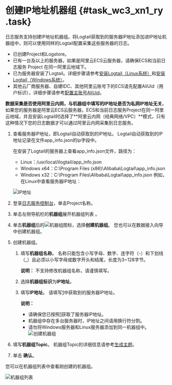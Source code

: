# 创建IP地址机器组 {#task_wc3_xn1_ry .task}

日志服务支持创建IP地址机器组。将Logtail获取到的服务器IP地址添加进IP地址机器组中，则可以使用同样的Logtail配置采集这些服务器的日志。

-   已创建Project和Logstore。
-   已有一台及以上的服务器，如果是阿里云ECS云服务器，请确保ECS和当前日志服务 Project 在同一阿里云地域下。
-   已为服务器安装了Logtail。详细步骤请参考[安装Logtail（Linux系统）](cn.zh-CN/用户指南/Logtail采集/安装/安装Logtail（Linux系统）.md)和[安装Logtail（Windows系统）](cn.zh-CN/用户指南/Logtail采集/安装/安装Logtail（Windows系统）.md)。
-   其他云厂商服务器、自建IDC、其他阿里云账号下的ECS请先配置AliUid（用户标识），详细步骤请参考[配置主账号AliUid](cn.zh-CN/用户指南/Logtail采集/机器组/配置主账号AliUid.md)。

**数据采集是否使用阿里云内网，与机器组中填写的IP地址是否为私网IP地址无关**。如果您的服务器是阿里云ECS云服务器，ECS和当前日志服务Project在同一阿里云地域，并且安装Logtail时选择了**阿里云内网（经典网络/VPC）**模式，只有这种情况下您的日志数据才可以通过阿里云内网采集到日志服务。

1.  查看服务器IP地址，即Logtail自动获取到的IP地址。 Logtail自动获取到的IP地址记录在文件app\_info.json的ip字段中。

    在安装了Logtail的服务器上查看app\_info.json文件，路径为：

    -   Linux：/usr/local/ilogtail/app\_info.json
    -   Windows x64：C:\\Program Files \(x86\)\\Alibaba\\Logtail\\app\_info.json
    -   Windows x32：C:\\Program Files\\Alibaba\\Logtail\\app\_info.json
    例如，在Linux中查看服务器IP地址：

    ![IP地址](http://static-aliyun-doc.oss-cn-hangzhou.aliyuncs.com/assets/img/13080/156401994210497_zh-CN.png)

2.  登录[日志服务控制台](https://sls.console.aliyun.com)，单击Project名称。 
3.  单击左侧导航栏的**机器组**展开机器组列表 。
4.  单击**机器组**后的![机器组](http://static-aliyun-doc.oss-cn-hangzhou.aliyuncs.com/assets/img/13080/156401994252484_zh-CN.png)图标，选择**创建机器组**。 您也可以在数据接入向导中创建机器组。
5.  创建机器组。 
    1.  填写**机器组名称**。 名称只能包含小写字母、数字、连字符（-）和下划线（\_）且必须以小写字母或数字开头和结尾，长度为3~128字节。

        **说明：** 不支持修改机器组名称，请谨慎填写。

    2.  选择**机器组标识**为**IP地址**。
    3.  填写**IP地址**。 请填写[1](#ip)中获取到的服务器IP地址。

        **说明：** 

        -   请确保您已按照[1](#ip)获取了服务器IP地址。
        -   机器组中存在多台服务器时，IP地址之间请用换行符分割。
        -   请勿将Windows服务器和Linux服务器添加到同一机器组中。
        ![创建机器组](http://static-aliyun-doc.oss-cn-hangzhou.aliyuncs.com/assets/img/13080/15640199425277_zh-CN.png)

6.  填写**机器组Topic**。 机器组Topic的详细信息请参考[生成主题](cn.zh-CN/用户指南/Logtail采集/文本日志/生成主题.md)。
7.  单击 **确认**。

您可以在机器组列表中查看刚创建的机器组。

![机器组列表](http://static-aliyun-doc.oss-cn-hangzhou.aliyuncs.com/assets/img/13080/15640199425279_zh-CN.png)

